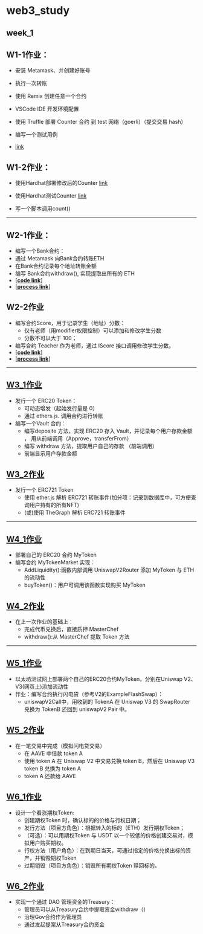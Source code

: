 # web3\_study

## week\_1

## W1-1作业：

*   安装 Metamask、并创建好账号

*   执行一次转账

*   使用 Remix 创建任意一个合约

*   VSCode IDE 开发环境配置

*   使用 Truffle 部署 Counter 合约 到 test 网络（goerli）（提交交易 hash）

*   编写一个测试用例

*   [link](https://github.com/shenstone-peng/web3_study/blob/main/w1_build/w1.md)

## W1-2作业：

*   使用Hardhat部署修改后的Counter   [link](https://github.com/shenstone-peng/web3_study/blob/main/w1_build/hardhat_project/contracts/Counter.sol)

*   使用Hardhat测试Counter        [link](https://github.com/shenstone-peng/web3_study/tree/main/w1_build/hardhat_project/test)

*   写一个脚本调用count()

--- 

## W2-1作业：
* 编写⼀个Bank合约：
* 通过 Metamask 向Bank合约转账ETH
* 在Bank合约记录每个地址转账⾦额
* 编写 Bank合约withdraw(), 实现提取出所有的 ETH
*   [**[code link](https://github.com/shenstone-peng/web3_study/blob/main/w2_build/w2-1/bankless.sol)**]
*   [**[process link](https://github.com/shenstone-peng/web3_study/blob/main/w2_build/w2-1/w2.md)**]

## W2-2作业
* 编写合约Score，⽤于记录学⽣（地址）分数：
   * 仅有⽼师（⽤modifier权限控制）可以添加和修改学⽣分数
   * 分数不可以⼤于 100； 
* 编写合约 Teacher 作为⽼师，通过 IScore 接⼝调⽤修改学⽣分数。
* [**[code link](https://github.com/shenstone-peng/web3_study/tree/main/w2_build/w2-2/contracts)**]
* [**[process link](https://github.com/shenstone-peng/web3_study/blob/main/w2_build/w2-2/w2-2.md)**]
--- 
## [W3_1作业](./w3_build/w3-1/README.md)
* 发⾏⼀个 ERC20 Token： 
  * 可动态增发（起始发⾏量是 0） 
  * 通过 ethers.js. 调⽤合约进⾏转账
* 编写⼀个Vault 合约：
  * 编写deposite ⽅法，实现 ERC20 存⼊ Vault，并记录每个⽤户存款⾦额 ， ⽤从前端调⽤（Approve，transferFrom） 
  * 编写 withdraw ⽅法，提取⽤户⾃⼰的存款 （前端调⽤）
  * 前端显示⽤户存款⾦额

## [W3_2作业](./w3_build/w3-2/README.md)
* 发行一个 ERC721 Token
   * 使用 ether.js 解析 ERC721 转账事件(加分项：记录到数据库中，可方便查询用户持有的所有NFT)
   * (或)使用 TheGraph 解析 ERC721 转账事件

---


## [W4_1作业](./w4_build/README.md)
* 部署自己的 ERC20 合约 MyToken
* 编写合约 MyTokenMarket 实现：
   * AddLiquidity():函数内部调用 UniswapV2Router 添加 MyToken 与 ETH 的流动性
   * buyToken()：用户可调用该函数实现购买 MyToken

## [W4_2作业](./w4_build/README.md)
* 在上一次作业的基础上：
   * 完成代币兑换后，直接质押 MasterChef
   * withdraw():从 MasterChef 提取 Token 方法

--- 
## [W5_1作业](./w5_build/README.md) 
* 以太坊测试网上部署两个自己的ERC20合约MyToken，分别在Uniswap V2、V3(网页上)添加流动性
* 作业：编写合约执行闪电贷（参考V2的ExampleFlashSwap）：
   * uniswapV2Call中，用收到的 TokenA 在 Uniswap V3 的 SwapRouter 兑换为 TokenB 还回到 uniswapV2 Pair 中。
   
## [W5_2作业](./w5_build/README.md) 
* 在一笔交易中完成（模拟闪电贷交易）
   * 在 AAVE 中借款 token A
   * 使用 token A 在 Uniswap V2 中交易兑换 token B，然后在 Uniswap V3 token B 兑换为 token A
   * token A 还款给 AAVE



## [W6_1作业](./w6_build/README.md)
* 设计一个看涨期权Token:
   * 创建期权Token 时，确认标的的价格与行权日期；
   * 发行方法（项目方角色）：根据转入的标的（ETH）发行期权Token；
   * （可选）：可以用期权Token 与 USDT 以一个较低的价格创建交易对，模拟用户购买期权。
   * 行权方法（用户角色）：在到期日当天，可通过指定的价格兑换出标的资产，并销毁期权Token
   * 过期销毁（项目方角色）：销毁所有期权Token 赎回标的。

## [W6_2作业](./w6_build/README.md)
* 实现⼀个通过 DAO 管理资⾦的Treasury：
   * 管理员可以从Treasury合约中提取资⾦withdraw（）
   * 治理Gov合约作为管理员
   * 通过发起提案从Treasury合约资⾦